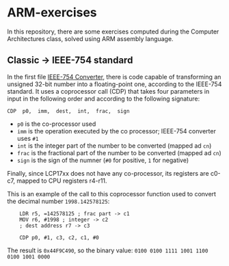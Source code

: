 # ARM-exercises

In this repository, there are some exercises computed during the Computer Architectures class, solved using ARM assembly language.

## Classic -> IEEE-754 standard
In the first file [IEEE-754 Converter](/ieee754_converter/startup_LPC17xx.s), there is code capable of transforming an unsigned 32-bit number into a floating-point one, according to the IEEE-754 standard. It uses a coprocessor call (CDP) that takes four parameters in input in the following order and according to the following signature:

    CDP  p0,  imm,  dest,  int,  frac,  sign

- `p0` is the co-processor used
- `imm` is the operation executed by the co processor; IEEE-754 converter uses `#1` 
- `int` is the integer part of the number to be converted (mapped ad `cn`)
- `frac` is the fractional part of the number to be converted (mapped ad `cn`)
- `sign` is the sign of the numner (`#0` for positive, `1` for negative)

Finally, since LCP17xx does not have any co-processor, its registers are c0-c7, mapped to CPU registers r4-r11.

This is an example of the call to this coprocessor function used to convert the decimal number `1998.142578125`:
  
        LDR r5, =142578125 ; frac part -> c1
        MOV r6, #1998 ; integer -> c2
        ; dest address r7 -> c3
        
        CDP p0, #1, c3, c2, c1, #0
The result is `0x44F9C490`, so the binary value: `0100 0100 1111 1001 1100 0100 1001 0000`
